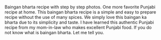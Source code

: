 Baingan bharta recipe with step by step photos. One more favorite Punjabi recipe at home. This baingan bharta recipe is a simple and easy to prepare recipe without the use of many spices.
We simply love this baingan ka bharta due to its simplicity and taste. I have learned this authentic Punjabi recipe from my mom-in-law who makes excellent Punjabi food. If you do not know what is baingan bharta. Let me tell you.